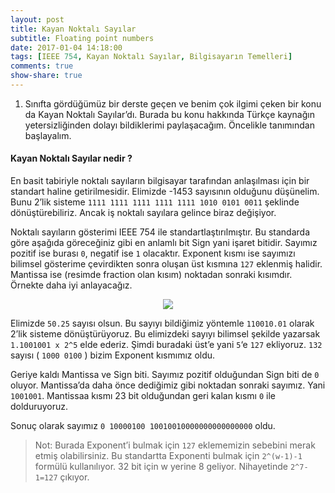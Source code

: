 ```yaml
---
layout: post
title: Kayan Noktalı Sayılar
subtitle: Floating point numbers
date: 2017-01-04 14:18:00
tags: [IEEE 754, Kayan Noktalı Sayılar, Bilgisayarın Temelleri]
comments: true
show-share: true
---
```


1. Sınıfta gördüğümüz bir derste geçen ve benim çok ilgimi çeken bir konu da Kayan Noktalı Sayılar’dı. Burada bu konu hakkında Türkçe kaynağın yetersizliğinden dolayı bildiklerimi paylaşacağım. Öncelikle tanımından başlayalım.

#### Kayan Noktalı Sayılar nedir ?

En basit tabiriyle noktalı sayıların bilgisayar tarafından anlaşılması için bir standart haline getirilmesidir. Elimizde -1453 sayısının olduğunu düşünelim. Bunu 2’lik sisteme `1111 1111 1111 1111 1111 1010 0101 0011` şeklinde dönüştürebiliriz. Ancak iş noktalı sayılara  gelince biraz değişiyor.

Noktalı sayıların gösterimi IEEE 754 ile standartlaştırılmıştır. Bu standarda göre aşağıda göreceğiniz gibi en anlamlı bit Sign yani işaret bitidir. Sayımız pozitif ise burası `0`, negatif ise `1` olacaktır. Exponent kısmı ise sayımızı bilimsel gösterime çevirdikten sonra oluşan üst kısmına `127` eklenmiş halidir. Mantissa ise (resimde fraction olan kısım) noktadan sonraki kısımdır. Örnekte daha iyi anlayacağız.


 <p align="center">
  <img src="https://raw.githubusercontent.com/talhakum/talhakum.github.io/master/img/floating.png"/>
</p>



Elimizde `50.25` sayısı olsun. Bu sayıyı bildiğimiz yöntemle `110010.01` olarak 2’lik sisteme dönüştürüyoruz. Bu elimizdeki sayıyı bilimsel şekilde yazarsak  `1.1001001 x 2^5` elde ederiz. Şimdi buradaki üst’e yani `5`‘e `127` ekliyoruz. `132` sayısı ( `1000 0100` ) bizim Exponent kısmımız oldu.

Geriye kaldı Mantissa ve Sign biti. Sayımız pozitif olduğundan Sign biti de `0` oluyor. Mantissa’da daha önce dediğimiz gibi noktadan sonraki sayımız. Yani `1001001`. Mantissaa kısmı 23 bit olduğundan geri kalan kısmı `0` ile dolduruyoruz.

Sonuç olarak sayımız `0 10000100 10010010000000000000000` oldu.

>Not: Burada Exponent’i bulmak için `127` eklememizin sebebini merak etmiş olabilirsiniz. Bu standartta  Exponenti bulmak için `2^(w-1)-1` formülü kullanılıyor. 32 bit için w yerine 8 geliyor. Nihayetinde `2^7-1=127` çıkıyor.
